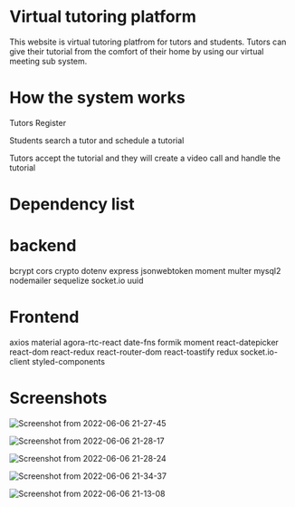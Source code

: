 # Virtual tutoring platform
This website is virtual tutoring platfrom for tutors and students. Tutors can give their tutorial from the comfort of their home by using our virtual meeting sub system. 
# How the system works
Tutors Register

Students search a tutor and schedule a tutorial 

Tutors accept the tutorial and they will create a video call and handle the tutorial

# Dependency list
# backend
bcrypt
cors
crypto
dotenv
express
jsonwebtoken
moment
multer
mysql2
nodemailer
sequelize
socket.io
uuid
# Frontend
axios
material
agora-rtc-react
date-fns
formik
moment
react-datepicker
react-dom
react-redux
react-router-dom
react-toastify
redux
socket.io-client
styled-components
# Screenshots
![Screenshot from 2022-06-06 21-27-45](https://user-images.githubusercontent.com/78694307/178849917-c902fbdb-3884-400e-bc07-3dd6282a5a39.png)

![Screenshot from 2022-06-06 21-28-17](https://user-images.githubusercontent.com/78694307/178850020-639f1b1f-1b66-47ed-8ed9-f17bbe531b24.png)

![Screenshot from 2022-06-06 21-28-24](https://user-images.githubusercontent.com/78694307/178850050-3c97fe88-6698-4f86-a17e-79fb501e4540.png)

![Screenshot from 2022-06-06 21-34-37](https://user-images.githubusercontent.com/78694307/178850096-c3ad0d93-27ef-4029-bfc2-34ddf25dcf7a.png)

![Screenshot from 2022-06-06 21-13-08](https://user-images.githubusercontent.com/78694307/178850281-44696a90-c717-4af2-96f2-d54c1a2b331a.png)


